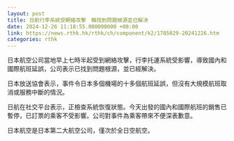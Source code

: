 ```yaml
---
layout: post
title: 日航行李系統受網絡攻擊　稱找到問題根源並已解決
date: 2024-12-26 11:18:55.000000000 +08:00
link: https://news.rthk.hk/rthk/ch/component/k2/1785029-20241226.htm
categories: rthk
---
```


日本航空公司當地早上七時半起受到網絡攻擊，行李托運系統受影響，導致國內和國際航班延誤，公司表示已找到問題根源，並已經解決。

日本放送協會表示，事件令日本多個機場的十多個航班延誤，但沒有大規模航班取消或服務中斷的情況。

日航在社交平台表示，正檢查系統恢復狀態。今天出發的國內和國際航班的銷售已暫停，已訂票的乘客不受影響。公司對事件為乘客帶來不便深表歉意。

日本航空是日本第二大航空公司，僅次於全日空航空。
